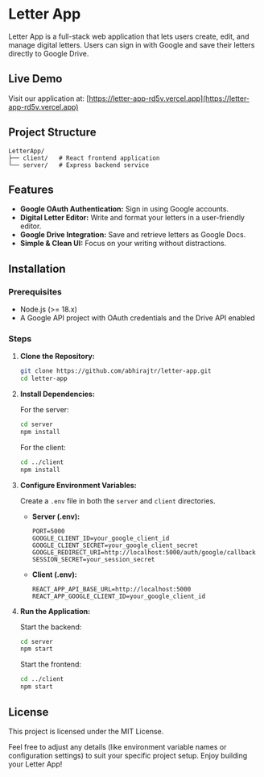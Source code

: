 # Letter App

Letter App is a full-stack web application that lets users create, edit, and manage digital letters. Users can sign in with Google and save their letters directly to Google Drive.

## Live Demo

Visit our application at: [https://letter-app-rd5v.vercel.app](https://letter-app-rd5v.vercel.app)

## Project Structure

```
LetterApp/
├── client/   # React frontend application
└── server/   # Express backend service
```

## Features

- **Google OAuth Authentication:** Sign in using Google accounts.
- **Digital Letter Editor:** Write and format your letters in a user-friendly editor.
- **Google Drive Integration:** Save and retrieve letters as Google Docs.
- **Simple & Clean UI:** Focus on your writing without distractions.

## Installation

### Prerequisites

- Node.js (>= 18.x)
- A Google API project with OAuth credentials and the Drive API enabled

### Steps

1. **Clone the Repository:**
   ```sh
   git clone https://github.com/abhirajtr/letter-app.git
   cd letter-app
   ```

2. **Install Dependencies:**
   
   For the server:
   ```sh
   cd server
   npm install
   ```
   
   For the client:
   ```sh
   cd ../client
   npm install
   ```

3. **Configure Environment Variables:**
   
   Create a `.env` file in both the `server` and `client` directories.
   
   * **Server (.env):**
     ```
     PORT=5000
     GOOGLE_CLIENT_ID=your_google_client_id
     GOOGLE_CLIENT_SECRET=your_google_client_secret
     GOOGLE_REDIRECT_URI=http://localhost:5000/auth/google/callback
     SESSION_SECRET=your_session_secret
     ```
   
   * **Client (.env):**
     ```
     REACT_APP_API_BASE_URL=http://localhost:5000
     REACT_APP_GOOGLE_CLIENT_ID=your_google_client_id
     ```

4. **Run the Application:**
   
   Start the backend:
   ```sh
   cd server
   npm start
   ```
   
   Start the frontend:
   ```sh
   cd ../client
   npm start
   ```

## License

This project is licensed under the MIT License.

Feel free to adjust any details (like environment variable names or configuration settings) to suit your specific project setup. Enjoy building your Letter App!
